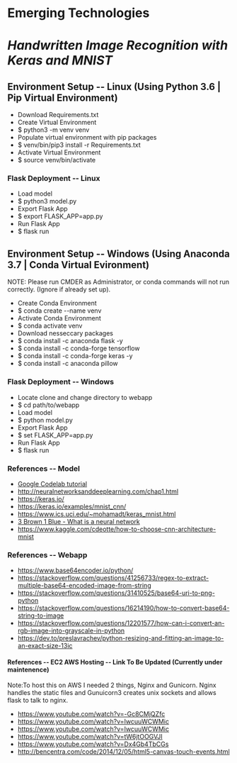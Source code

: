 # Emerging Technologies
# _Handwritten Image Recognition with Keras and MNIST_

## Environment Setup -- Linux (Using Python 3.6 | Pip Virtual Environment)
* Download Requirements.txt
* Create Virtual Environment
* $ python3 -m venv venv
* Populate virtual environment with pip packages
* $ venv/bin/pip3 install -r Requirements.txt
* Activate Virtual Environment
* $ source venv/bin/activate

### Flask Deployment -- Linux
* Load model
* $ python3 model.py
* Export Flask App
* $ export FLASK_APP=app.py
* Run Flask App
* $ flask run

## Environment Setup -- Windows (Using Anaconda 3.7 | Conda Virtual Evironment)
NOTE: Please run CMDER as Administrator, or conda commands will not run correctly. (Ignore if already set up).
* Create Conda Environment
* $ conda create --name venv
* Activate Conda Environment
* $ conda activate venv
* Download nesseccary packages
* $ conda install -c anaconda flask -y
* $ conda install -c conda-forge tensorflow
* $ conda install -c conda-forge keras -y
* $ conda install -c anaconda pillow

### Flask Deployment -- Windows
* Locate clone and change directory to webapp
* $ cd path/to/webapp
* Load model
* $ python model.py
* Export Flask App
* $ set FLASK_APP=app.py
* Run Flask App
* $ flask run

### References -- Model
* [Google Codelab tutorial](https://codelabs.developers.google.com/codelabs/cloud-tensorflow-mnist/index.html?index=..%2F..index#0)
* http://neuralnetworksanddeeplearning.com/chap1.html
* https://keras.io/
* https://keras.io/examples/mnist_cnn/
* https://www.ics.uci.edu/~mohamadt/keras_mnist.html
* [3 Brown 1 Blue - What is a neural network](https://www.youtube.com/watch?v=aircAruvnKk)
* https://www.kaggle.com/cdeotte/how-to-choose-cnn-architecture-mnist

### References -- Webapp
* https://www.base64encoder.io/python/
* https://stackoverflow.com/questions/41256733/regex-to-extract-multiple-base64-encoded-image-from-string
* https://stackoverflow.com/questions/31410525/base64-uri-to-png-python
* https://stackoverflow.com/questions/16214190/how-to-convert-base64-string-to-image
* https://stackoverflow.com/questions/12201577/how-can-i-convert-an-rgb-image-into-grayscale-in-python
* https://dev.to/preslavrachev/python-resizing-and-fitting-an-image-to-an-exact-size-13ic

#### References -- EC2 AWS Hosting -- Link To Be Updated (Currently under maintenence)
Note:To host this on AWS I needed 2 things, Nginx and Gunicorn. Nginx handles the static files and Gunuicorn3 creates unix sockets and allows flask to talk to nginx. 

* https://www.youtube.com/watch?v=-Gc8CMjQZfc
* https://www.youtube.com/watch?v=IwcuuWCWMic
* https://www.youtube.com/watch?v=IwcuuWCWMic
* https://www.youtube.com/watch?v=tW6jtOOGVJI
* https://www.youtube.com/watch?v=Dx4Gb4TbCGs
* http://bencentra.com/code/2014/12/05/html5-canvas-touch-events.html
